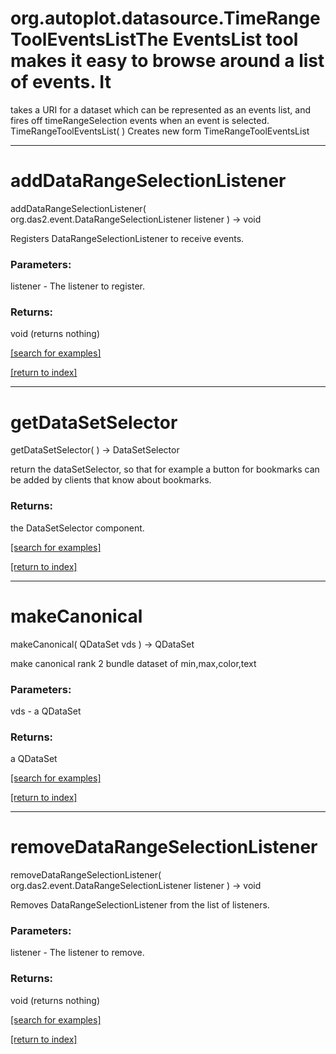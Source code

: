 # org.autoplot.datasource.TimeRangeToolEventsListThe EventsList tool makes it easy to browse around a list of events.  It
 takes a URI for a dataset which can be represented as an events list, 
 and fires off timeRangeSelection events when an event is selected.
TimeRangeToolEventsList( )
Creates new form TimeRangeToolEventsList

***
<a name="addDataRangeSelectionListener"></a>
# addDataRangeSelectionListener
addDataRangeSelectionListener( org.das2.event.DataRangeSelectionListener listener ) &rarr; void

Registers DataRangeSelectionListener to receive events.

### Parameters:
listener - The listener to register.

### Returns:
void (returns nothing)


<a href="https://github.com/autoplot/dev/search?q=addDataRangeSelectionListener&unscoped_q=addDataRangeSelectionListener">[search for examples]</a>

<a href="https://github.com/autoplot/documentation/blob/master/javadoc/index-all.md">[return to index]</a>

***
<a name="getDataSetSelector"></a>
# getDataSetSelector
getDataSetSelector(  ) &rarr; DataSetSelector

return the dataSetSelector, so that for example a button for bookmarks 
 can be added by clients that know about bookmarks.

### Returns:
the DataSetSelector component.

<a href="https://github.com/autoplot/dev/search?q=getDataSetSelector&unscoped_q=getDataSetSelector">[search for examples]</a>

<a href="https://github.com/autoplot/documentation/blob/master/javadoc/index-all.md">[return to index]</a>

***
<a name="makeCanonical"></a>
# makeCanonical
makeCanonical( QDataSet vds ) &rarr; QDataSet

make canonical rank 2 bundle dataset of min,max,color,text

### Parameters:
vds - a QDataSet

### Returns:
a QDataSet


<a href="https://github.com/autoplot/dev/search?q=makeCanonical&unscoped_q=makeCanonical">[search for examples]</a>

<a href="https://github.com/autoplot/documentation/blob/master/javadoc/index-all.md">[return to index]</a>

***
<a name="removeDataRangeSelectionListener"></a>
# removeDataRangeSelectionListener
removeDataRangeSelectionListener( org.das2.event.DataRangeSelectionListener listener ) &rarr; void

Removes DataRangeSelectionListener from the list of listeners.

### Parameters:
listener - The listener to remove.

### Returns:
void (returns nothing)


<a href="https://github.com/autoplot/dev/search?q=removeDataRangeSelectionListener&unscoped_q=removeDataRangeSelectionListener">[search for examples]</a>

<a href="https://github.com/autoplot/documentation/blob/master/javadoc/index-all.md">[return to index]</a>

